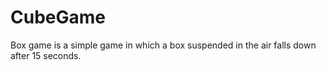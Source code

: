 # CubeGame
Box game is a simple game in which a box suspended in the air falls down after 15 seconds.
